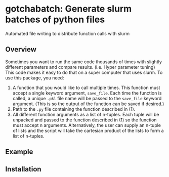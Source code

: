 # gotchabatch: Generate slurm batches of python files
Automated file writing to distribute function calls with slurm

## Overview

Sometimes you want to run the same code thousands of times with slightly different parameters and compare results. (i.e. Hyper parameter tuning) This code makes it easy to do that on a super computer that uses slurm. To use this package, you need:

1. A function that you would like to call multiple times. This function must accept a single keyword argument, `save_file`. Each time the function is called, a unique `.pkl` file name will be passed to the `save_file` keyword argument. (This is so the output of the function can be saved if desired.)
2. Path to the `.py` file containing the function described in (1).
3. All different function arguments as a list of n-tuples. Each tuple will be unpacked and passed to the function described in (1) so the function must accept n arguments. Alternatively, the user can supply an n-tuple of lists and the script will take the cartesian product of the lists to form a list of n-tuples.

## Example

## Installation
